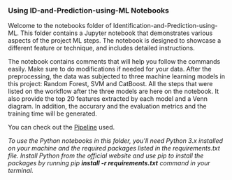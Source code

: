 ### Using ID-and-Prediction-using-ML Notebooks
Welcome to the notebooks folder of Identification-and-Prediction-using-ML.  This folder contains a Jupyter notebook that demonstrates various aspects of the project ML steps. The notebook is designed to showcase a different feature or technique, and includes detailed instructions. 

The notebook contains comments that will help you follow the commands easily. Make sure to do modifications if needed for your data.
After the preprocessing, the data was subjected to three machine learning models in this project: Random Forest, SVM and CatBoost. All the steps that were listed on the workflow  after the three models are here on the notebook. It also provide the top 20 features extracted by each model and a Venn diagram. In addition, the accurary and the evaluation metrics and the training time will be generated. 

You can check out the [Pipeline](https://docs.google.com/presentation/d/1uxL4N2hO3fugtohfougj5jrNV-Ge1Sr1/edit#slide=id.p1) used.

*To use the Python notebooks in this folder, you'll need Python 3.x installed on your machine and the required packages listed in the requirements.txt file. Install Python from the official website and use pip to install the packages by running pip **install -r requirements.txt** command in your terminal.*
